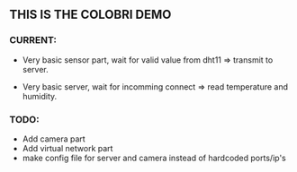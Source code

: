 ## THIS IS THE COLOBRI DEMO ###
### CURRENT:
* Very basic sensor part, wait for valid value from dht11 => transmit to server.

* Very basic server, wait for incomming connect => read temperature and humidity.

### TODO:
* Add camera part
* Add virtual network part
* make config file for server and camera instead of hardcoded ports/ip's
